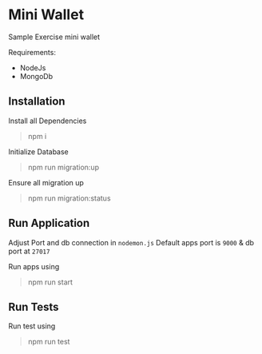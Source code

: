 # Mini Wallet
Sample Exercise mini wallet

Requirements:
* NodeJs
* MongoDb

## Installation
 
Install all Dependencies
>npm i

Initialize Database

>npm run migration:up

Ensure all migration up

>npm run migration:status


## Run Application
Adjust Port and db connection in `nodemon.js`
Default apps port is `9000` & db port at `27017`

Run apps using
> npm run start

## Run Tests
Run test using
> npm run test
